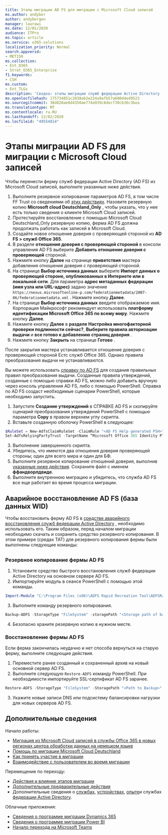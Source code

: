 ```yaml
---
title: Этапы миграции AD FS для миграции с Microsoft Cloud записей
ms.author: andyber
author: andybergen
manager: laurawi
ms.date: 12/01/2020
audience: ITPro
ms.topic: article
ms.service: o365-solutions
localization_priority: Normal
search.appverid:
- MET150
ms.collection:
- Ent_O365
- Strat_O365_Enterprise
f1.keywords:
- CSH
ms.custom:
- Ent_TLGs
description: 'Сводка: этапы миграции служб федерации Active Directory (AD FS) для миграции с Microsoft Cloud записей.'
ms.openlocfilehash: 175734851c2838eb2e224a9afb57a600d4ed9523
ms.sourcegitcommit: 38d828ae8d4350ae774a939c8decf30cb36c3bea
ms.translationtype: MT
ms.contentlocale: ru-RU
ms.lasthandoff: 12/02/2020
ms.locfileid: "49554814"
---
```

# <a name="ad-fs-migration-steps-for-the-migration-from-microsoft-cloud-deutschland"></a>Этапы миграции AD FS для миграции с Microsoft Cloud записей

Чтобы перенести ферму служб федерации Active Directory (AD FS) из Microsoft Cloud записей, выполните указанные ниже действия.

1. Выполните резервное копирование параметров AD FS, в том числе FF Trust со сведениями об [этих действиях](#backup). Назовите резервную копию **Microsoft cloud Deutschland_Only** , чтобы указать, что у нее есть только сведения о клиенте Microsoft Cloud записей.
2. Протестируйте восстановление с помощью Microsoft Cloud Deutschland_Only резервную копию, ферма AD FS должна продолжать работать как записей в Microsoft Cloud.
3. Создайте новое отношение доверия с проверяющей стороной из **AD FS > служб Office 365**.
4. В разделе **отношения доверия с проверяющей стороной** в консоли управления AD FS выберите **Добавить отношение доверия с проверяющей** стороной.
5. Нажмите кнопку **Далее** на странице **приветствия** мастера добавления отношения доверия с проверяющей стороной.
6. На странице **Выбор источника данных** выберите **Импорт данных о проверяющей стороне, опубликованных в Интернете или в локальной сети**. Для параметра **адрес метаданных федерации (имя узла или URL-адрес)** задано значение `https://nexus.microsoftonline-p.com/federationmetadata/2007-06/federationmetadata.xml` . Нажмите кнопку **Далее**.
7. На странице **Выбор источника данных** введите отображаемое имя. Корпорация Майкрософт рекомендует использовать **платформу идентификации Microsoft Office 365 по всему миру**. Нажмите кнопку **Далее**.
8. Нажмите кнопку **Далее** в **разделе Настройка многофакторной проверки подлинности сейчас?**, **Выберите правила авторизации выдачи** и **все готово к добавлению страниц доверия** .
9. Нажмите кнопку **Закрыть** на странице **Готово** .

После закрытия мастера устанавливается отношение доверия с проверяющей стороной Естс служб Office 365. Однако правила преобразования выдачи не устанавливаются.

Вы можете использовать [справку по AD FS](https://adfshelp.microsoft.com/AadTrustClaims/ClaimsGenerator) для создания правильных правил преобразования выдачи. Созданные правила утверждений, созданные с помощью справки AD FS, можно либо добавить вручную через консоль управления AD FS, либо с помощью PowerShell. Справка по AD FS создаст необходимые сценарии PowerShell, которые необходимо запустить.  

1. Запустите **Создание утверждений** в СПРАВКЕ AD FS и скопируйте сценарий преобразования утверждений PowerShell с помощью параметра **Copy** в правом верхнем углу скрипта.
2. Вставьте созданную оболочку PowerShell в следующее:

  ```powershell
  $RuleSet = New-AdfsClaimRuleSet -ClaimRule "<AD FS Help generated PSH>"
  Set-AdfsRelyingPartyTrust -TargetName “Microsoft Office 365 Identity Platform WorldWide” -IssuanceTransformRules $RuleSet.ClaimRulesString;
  ```
3.  Выполнение завершенного скрипта.
4.  Убедитесь, что имеются два отношения доверия проверяющей стороны; один для всего мира и один для БФ.
5.  Выполните резервное копирование отношений доверия, выполнив [указанные ниже действия](#backup). Сохраните файл с именем **ффандворлдвиде**.
6.  Выполните внутреннюю миграцию и убедитесь, что служба AD FS все еще работает во время процесса миграции.

## <a name="ad-fs-disaster-recovery-wid-database"></a>Аварийное восстановление AD FS (база данных WID)

Чтобы восстановить ферму AD FS в [средстве аварийного восстановления служб федерации Active Directory](https://docs.microsoft.com/windows-server/identity/ad-fs/operations/ad-fs-rapid-restore-tool) , необходимо использовать его. Таким образом, перед началом миграции необходимо скачать и сохранить средство резервного копирования. В этом примере (средах ТАТ) для резервного копирования фермы были выполнены следующие команды:

<h2 id="backup"></h2>

### <a name="back-up-an-ad-fs-farm"></a>Резервное копирование фермы AD FS

1. Установите средство быстрого восстановления служб федерации Active Directory на основном сервере AD FS.
2. Импортируйте модуль в сеансе PowerShell с помощью этой команды.

  ```powershell
  Import-Module "C:\Program Files (x86)\ADFS Rapid Recreation Tool\ADFSRapidRecreationTool.dll"
  ```
3. Выполните команду резервного копирования.

  ```powershell
  Backup-ADFS -StorageType "FileSystem" -storagePath "<Storage path of backup>" -EncryptionPassword "<password>" -BackupComment "Restore Doku" -BackupDKM
  ```

4. Безопасно храните резервную копию в нужном месте. 

### <a name="restore-an-ad-fs-farm"></a>Восстановление фермы AD FS

Если ферма закончилась неудачно и нет способа вернуться на старую ферму, выполните следующие действия. 

1. Переместите ранее созданный и сохраненный архив на новый основной сервер AD FS.
2. Выполните следующую `Restore-ADFS` команду PowerShell. При необходимости импортируйте SSL-сертификат AD FS заранее.

  ```powershell
  Restore-ADFS -StorageType "FileSystem" -StoragePath "<Path to Backup>" -DecryptionPassword "<password>" -GroupServiceAccountIdentifier "<gMSA>" -DBConnectionString "WID" -RestoreDKM
  ```

3. Укажите новые записи DNS или подсистему балансировки нагрузки для новых серверов AD FS.

## <a name="more-information"></a>Дополнительные сведения

Начало работы:

- [Миграция из Microsoft Cloud записей в службы Office 365 в новых регионах центра обработки данных на немецком языке](ms-cloud-germany-transition.md)
- [Помощь по миграции Microsoft Cloud Deutschland](https://aka.ms/germanymigrateassist)
- [Как принять участие в миграции](ms-cloud-germany-migration-opt-in.md)
- [Взаимодействие с пользователем во время миграции](ms-cloud-germany-transition-experience.md)

Перемещение по переходу:

- [Действия и влияние этапов миграции](ms-cloud-germany-transition-phases.md)
- [Дополнительные предварительные действия](ms-cloud-germany-transition-add-pre-work.md)
- Дополнительные сведения о [службах](ms-cloud-germany-transition-add-general.md), [устройствах](ms-cloud-germany-transition-add-devices.md), [опыте](ms-cloud-germany-transition-add-experience.md)и службах [федерации Active Directory](ms-cloud-germany-transition-add-adfs.md).

Облачные приложения:

- [Сведения о программе миграции Dynamics 365](https://aka.ms/d365ceoptin)
- [Сведения о программе миграции Power BI](https://aka.ms/pbioptin)
- [Начало перехода на Microsoft Teams](https://aka.ms/SkypeToTeams-Home)
